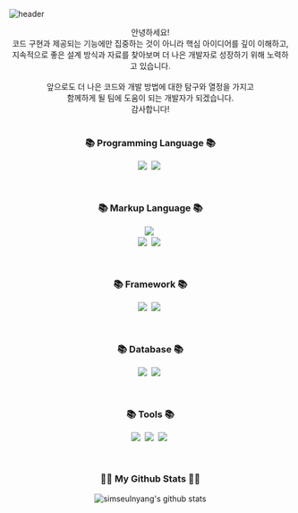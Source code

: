 ![header](https://capsule-render.vercel.app/api?type=venom&color=auto&height=300&section=header&text=I'm%20Seulgi&fontSize=60)

<!--
**simseulnyang/simseulnyang** is a ✨ _special_ ✨ repository because its `README.md` (this file) appears on your GitHub profile.

Here are some ideas to get you started:

- 🔭 I’m currently working on ...
- 🌱 I’m currently learning ...
- 👯 I’m looking to collaborate on ...
- 🤔 I’m looking for help with ...
- 💬 Ask me about ...
- 📫 How to reach me: ...
- 😄 Pronouns: ...
- ⚡ Fun fact: ...
-->
<div align="center">
안녕하세요!<br>
코드 구현과 제공되는 기능에만 집중하는 것이 아니라 핵심 아이디어를 깊이 이해하고, <br>
지속적으로 좋은 설계 방식과 자료를 찾아보며 더 나은 개발자로 성장하기 위해 노력하고 있습니다.<br>
<br>
앞으로도 더 나은 코드와 개발 방법에 대한 탐구와 열정을 가지고<br>
함께하게 될 팀에 도움이 되는 개발자가 되겠습니다.<br>
감사합니다!<br>
</div>
<br>

<h3 align="center">📚 Programming Language 📚</h3>
<p align="center">
<img src="https://img.shields.io/badge/Python-3766AB?style=flat-square&logo=Python&logoColor=white"/></a>&nbsp
<img src="https://img.shields.io/badge/JavaScript-F7DF1E?style=flat-square&logo=javascript&logoColor=black"/></a>&nbsp
</p>

<br>

<h3 align="center">📚 Markup Language 📚</h3>
<p align="center">
<img src="https://img.shields.io/badge/HTML5-E34F26?style=flat-square&logo=html5&logoColor=white"/></a>&nbsp<br>
<img src="https://img.shields.io/badge/CSS3-1572B6?style=flat-square&logo=css3&logoColor=white"/></a>&nbsp
<img src="https://img.shields.io/badge/markdown-000000?style=flat-square&logo=markdown&logoColor=black"/></a>&nbsp
</p>

<br>

<h3 align="center">📚 Framework 📚</h3>
<p align="center">
<img src="https://img.shields.io/badge/Django-092E20?style=flat-square&logo=Django&logoColor=white"/></a>&nbsp
<img src="https://img.shields.io/badge/DRF-092E20?style=flat-square&logo=django&logoColor=white"/></a>&nbsp
</p>

<br>

<h3 align="center">📚 Database 📚</h3>
<p align="center">
<img src="https://img.shields.io/badge/SQLite-003B57?style=flat-square&logo=sqlite&logoColor=white"/></a>&nbsp
<img src="https://img.shields.io/badge/postgresql-4169E1?style=flat-square&logo=postgresql&logoColor=white"/></a>&nbsp
</p>

<br>

<h3 align="center">📚 Tools 📚</h3>
<p align="center">
<img src="https://img.shields.io/badge/git-F05032?style=flat-square&logo=git&logoColor=white"/></a>&nbsp
<img src="https://img.shields.io/badge/github-181717?style=flat-square&logo=github&logoColor=white"/></a>&nbsp
<img src="https://img.shields.io/badge/Notion-000000?style=flat-square&logo=notion&logoColor=white"/></a>&nbsp
</p>

<br>

<h3 align="center">👩‍💻 My Github Stats 👩‍💻</h3>

<div align="center">
  
  ![simseulnyang's github stats](https://github-readme-stats.vercel.app/api?username=simseulnyang&show_icons=true)
</div>
